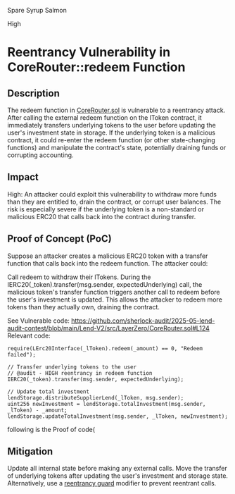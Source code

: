 Spare Syrup Salmon

High

# Reentrancy Vulnerability in CoreRouter::redeem Function

## Description
The redeem function in [CoreRouter.sol](vscode-file://vscode-app/Applications/Visual%20Studio%20Code%202.app/Contents/Resources/app/out/vs/code/electron-sandbox/workbench/workbench.html) is vulnerable to a reentrancy attack. After calling the external redeem function on the lToken contract, it immediately transfers underlying tokens to the user before updating the user's investment state in storage. If the underlying token is a malicious contract, it could re-enter the redeem function (or other state-changing functions) and manipulate the contract's state, potentially draining funds or corrupting accounting.

## Impact
High: An attacker could exploit this vulnerability to withdraw more funds than they are entitled to, drain the contract, or corrupt user balances.
The risk is especially severe if the underlying token is a non-standard or malicious ERC20 that calls back into the contract during transfer.

## Proof of Concept (PoC)
Suppose an attacker creates a malicious ERC20 token with a transfer function that calls back into the redeem function. The attacker could:

Call redeem to withdraw their lTokens.
During the IERC20(_token).transfer(msg.sender, expectedUnderlying) call, the malicious token's transfer function triggers another call to redeem before the user's investment is updated.
This allows the attacker to redeem more tokens than they actually own, draining the contract.

See Vulnerable code: https://github.com/sherlock-audit/2025-05-lend-audit-contest/blob/main/Lend-V2/src/LayerZero/CoreRouter.sol#L124
Relevant code:
```solidity
require(LErc20Interface(_lToken).redeem(_amount) == 0, "Redeem failed");

// Transfer underlying tokens to the user
// @audit - HIGH reentrancy in redeem function 
IERC20(_token).transfer(msg.sender, expectedUnderlying);

// Update total investment
lendStorage.distributeSupplierLend(_lToken, msg.sender);
uint256 newInvestment = lendStorage.totalInvestment(msg.sender, _lToken) - _amount;
lendStorage.updateTotalInvestment(msg.sender, _lToken, newInvestment);
```
following is the Proof of code(

## Mitigation
Update all internal state before making any external calls.
Move the transfer of underlying tokens after updating the user's investment and storage state.
Alternatively, use a [reentrancy guard](vscode-file://vscode-app/Applications/Visual%20Studio%20Code%202.app/Contents/Resources/app/out/vs/code/electron-sandbox/workbench/workbench.html) modifier to prevent reentrant calls.

